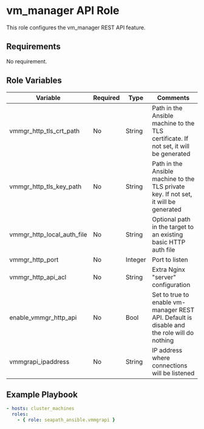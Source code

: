 # vm_manager API Role

This role configures the vm_manager REST API feature.

## Requirements

No requirement.

## Role Variables

| Variable                   | Required | Type    | Comments                                                                                   |
|----------------------------|----------|---------|--------------------------------------------------------------------------------------------|
| vmmgr_http_tls_crt_path    | No       | String  | Path in the Ansible machine to the TLS certificate. If not set, it will be generated       |
| vmmgr_http_tls_key_path    | No       | String  | Path in the Ansible machine to the TLS private key. If not set, it will be generated       |
| vmmgr_http_local_auth_file | No       | String  | Optional path in the target to an existing basic HTTP auth file                            |
| vmmgr_http_port            | No       | Integer | Port to listen                                                                             |
| vmmgr_http_api_acl         | No       | String  | Extra Nginx "server" configuration                                                         |
| enable_vmmgr_http_api      | No       | Bool    | Set to true to enable vm-manager REST API. Default is disable and the role will do nothing |
| vmmgrapi_ipaddress         | No       | String  | IP address where connections will be listened                                              |

## Example Playbook

```yaml
- hosts: cluster_machines
  roles:
    - { role: seapath_ansible.vmmgrapi }
```
